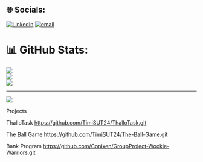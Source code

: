 
## 🌐 Socials:
[![LinkedIn](https://img.shields.io/badge/LinkedIn-%230077B5.svg?logo=linkedin&logoColor=white)](https://linkedin.com/in/www.linkedin.com/in/tim-petersen-502b24333) [![email](https://img.shields.io/badge/Email-D14836?logo=gmail&logoColor=white)](mailto:tim.petersenfalkenberg@outlook.com) 
# 📊 GitHub Stats:
![](https://github-readme-stats.vercel.app/api?username=TimiSUT24&theme=dark&hide_border=false&include_all_commits=false&count_private=false)<br/>
![](https://nirzak-streak-stats.vercel.app/?user=TimiSUT24&theme=dark&hide_border=false)<br/>
![](https://github-readme-stats.vercel.app/api/top-langs/?username=TimiSUT24&theme=dark&hide_border=false&include_all_commits=false&count_private=false&layout=compact)

---
[![](https://visitcount.itsvg.in/api?id=TimiSUT24&icon=0&color=0)](https://visitcount.itsvg.in)

<!-- Proudly created with GPRM ( https://gprm.itsvg.in ) -->

Projects

ThalloTask https://github.com/TimiSUT24/ThalloTask.git

The Ball Game https://github.com/TimiSUT24/The-Ball-Game.git

Bank Program https://github.com/Conixen/GroupProject-Wookie-Warriors.git
